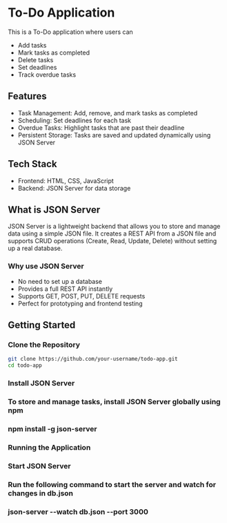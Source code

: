 # To-Do Application

This is a To-Do application where users can  
- Add tasks  
- Mark tasks as completed  
- Delete tasks  
- Set deadlines  
- Track overdue tasks  

## Features  
- Task Management: Add, remove, and mark tasks as completed  
- Scheduling: Set deadlines for each task  
- Overdue Tasks: Highlight tasks that are past their deadline  
- Persistent Storage: Tasks are saved and updated dynamically using JSON Server  

## Tech Stack  
- Frontend: HTML, CSS, JavaScript  
- Backend: JSON Server for data storage  

## What is JSON Server  
JSON Server is a lightweight backend that allows you to store and manage data using a simple JSON file. It creates a REST API from a JSON file and supports CRUD operations (Create, Read, Update, Delete) without setting up a real database.  

### Why use JSON Server  
- No need to set up a database  
- Provides a full REST API instantly  
- Supports GET, POST, PUT, DELETE requests  
- Perfect for prototyping and frontend testing  

## Getting Started  

### Clone the Repository  
```bash
git clone https://github.com/your-username/todo-app.git
cd todo-app
```
### Install JSON Server
### To store and manage tasks, install JSON Server globally using npm
### npm install -g json-server

### Running the Application
### Start JSON Server
### Run the following command to start the server and watch for changes in db.json

### json-server --watch db.json --port 3000

